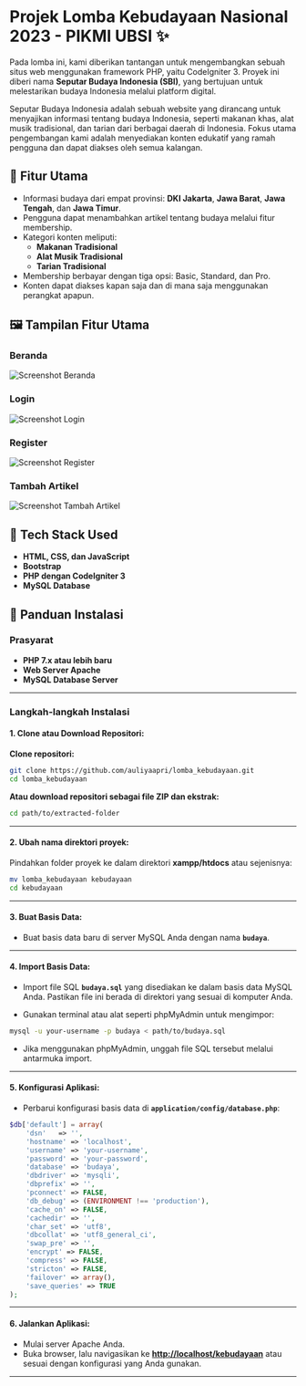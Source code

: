 # Projek Lomba Kebudayaan Nasional 2023 - PIKMI UBSI ✨

Pada lomba ini, kami diberikan tantangan untuk mengembangkan sebuah situs web menggunakan framework PHP, yaitu CodeIgniter 3. Proyek ini diberi nama **Seputar Budaya Indonesia (SBI)**, yang bertujuan untuk melestarikan budaya Indonesia melalui platform digital.

Seputar Budaya Indonesia adalah sebuah website yang dirancang untuk menyajikan informasi tentang budaya Indonesia, seperti makanan khas, alat musik tradisional, dan tarian dari berbagai daerah di Indonesia. Fokus utama pengembangan kami adalah menyediakan konten edukatif yang ramah pengguna dan dapat diakses oleh semua kalangan.

## 🎯 Fitur Utama
- Informasi budaya dari empat provinsi: **DKI Jakarta**, **Jawa Barat**, **Jawa Tengah**, dan **Jawa Timur**.
- Pengguna dapat menambahkan artikel tentang budaya melalui fitur membership.
- Kategori konten meliputi:
  - **Makanan Tradisional**
  - **Alat Musik Tradisional**
  - **Tarian Tradisional**
- Membership berbayar dengan tiga opsi: Basic, Standard, dan Pro.
- Konten dapat diakses kapan saja dan di mana saja menggunakan perangkat apapun.

## 🖼️ Tampilan Fitur Utama

### Beranda
![Screenshot Beranda](https://github.com/user-attachments/assets/beranda-sbi.png)

### Login
![Screenshot Login](https://github.com/user-attachments/assets/login-sbi.png)

### Register
![Screenshot Register](https://github.com/user-attachments/assets/register-sbi.png)

### Tambah Artikel
![Screenshot Tambah Artikel](https://github.com/user-attachments/assets/tambah-artikel-sbi.png)

## 🚀 Tech Stack Used
- **HTML, CSS, dan JavaScript**
- **Bootstrap**
- **PHP dengan CodeIgniter 3**
- **MySQL Database**

## 🔧 Panduan Instalasi

### Prasyarat
- **PHP 7.x atau lebih baru**
- **Web Server Apache**
- **MySQL Database Server**

---

### Langkah-langkah Instalasi

#### 1. Clone atau Download Repositori:

**Clone repositori:**

```bash
git clone https://github.com/auliyaapri/lomba_kebudayaan.git
cd lomba_kebudayaan
```

**Atau download repositori sebagai file ZIP dan ekstrak:**

```bash
cd path/to/extracted-folder
```

---

#### 2. Ubah nama direktori proyek:

Pindahkan folder proyek ke dalam direktori **xampp/htdocs** atau sejenisnya:

```bash
mv lomba_kebudayaan kebudayaan
cd kebudayaan
```

---

#### 3. Buat Basis Data:

- Buat basis data baru di server MySQL Anda dengan nama **`budaya`**.

---

#### 4. Import Basis Data:

- Import file SQL **`budaya.sql`** yang disediakan ke dalam basis data MySQL Anda. Pastikan file ini berada di direktori yang sesuai di komputer Anda.

- Gunakan terminal atau alat seperti phpMyAdmin untuk mengimpor:

```bash
mysql -u your-username -p budaya < path/to/budaya.sql
```

- Jika menggunakan phpMyAdmin, unggah file SQL tersebut melalui antarmuka import.

---

#### 5. Konfigurasi Aplikasi:

- Perbarui konfigurasi basis data di **`application/config/database.php`**:

```php
$db['default'] = array(
    'dsn'   => '',
    'hostname' => 'localhost',
    'username' => 'your-username',
    'password' => 'your-password',
    'database' => 'budaya',
    'dbdriver' => 'mysqli',
    'dbprefix' => '',
    'pconnect' => FALSE,
    'db_debug' => (ENVIRONMENT !== 'production'),
    'cache_on' => FALSE,
    'cachedir' => '',
    'char_set' => 'utf8',
    'dbcollat' => 'utf8_general_ci',
    'swap_pre' => '',
    'encrypt' => FALSE,
    'compress' => FALSE,
    'stricton' => FALSE,
    'failover' => array(),
    'save_queries' => TRUE
);
```

---

#### 6. Jalankan Aplikasi:

- Mulai server Apache Anda.
- Buka browser, lalu navigasikan ke **[http://localhost/kebudayaan](http://localhost/kebudayaan)** atau sesuai dengan konfigurasi yang Anda gunakan.

---

